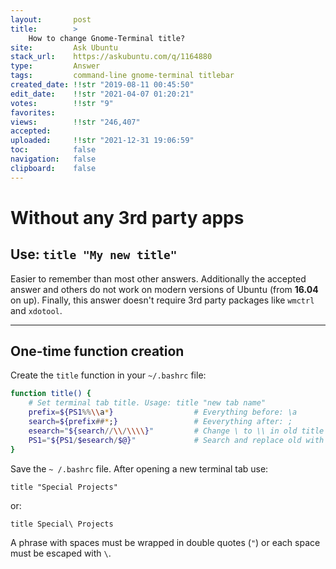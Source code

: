 ```yaml
---
layout:       post
title:        >
    How to change Gnome-Terminal title?
site:         Ask Ubuntu
stack_url:    https://askubuntu.com/q/1164880
type:         Answer
tags:         command-line gnome-terminal titlebar
created_date: !!str "2019-08-11 00:45:50"
edit_date:    !!str "2021-04-07 01:20:21"
votes:        !!str "9"
favorites:    
views:        !!str "246,407"
accepted:     
uploaded:     !!str "2021-12-31 19:06:59"
toc:          false
navigation:   false
clipboard:    false
---
```


<!-- Language-all: lang-bash -->
# Without any 3rd party apps

## Use: `title "My new title"`

Easier to remember than most other answers. Additionally the accepted answer and others do not work on modern versions of Ubuntu (from **16.04** on up). Finally, this answer doesn't require 3rd party packages like `wmctrl` and `xdotool`.

----------

## One-time function creation

Create the `title` function in your `~/.bashrc` file:

``` bash
function title() {
    # Set terminal tab title. Usage: title "new tab name"
    prefix=${PS1%%\\a*}                  # Everything before: \a
    search=${prefix##*;}                 # Eeverything after: ;
    esearch="${search//\\/\\\\}"         # Change \ to \\ in old title
    PS1="${PS1/$esearch/$@}"             # Search and replace old with new
}
```

Save the `~ /.bashrc` file. After opening a new terminal tab use:

``` 
title "Special Projects"

```

or:

``` 
title Special\ Projects

```

A phrase with spaces must be wrapped in double quotes (`"`) or each space must be escaped with `\`.
